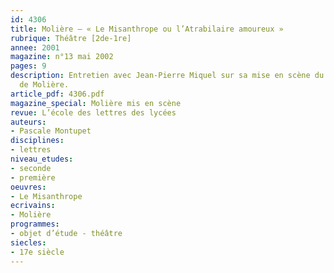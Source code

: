 ```yaml
---
id: 4306
title: Molière – « Le Misanthrope ou l’Atrabilaire amoureux »
rubrique: Théâtre [2de-1re]
annee: 2001
magazine: n°13 mai 2002
pages: 9
description: Entretien avec Jean-Pierre Miquel sur sa mise en scène du « Misanthrope »,
  de Molière.
article_pdf: 4306.pdf
magazine_special: Molière mis en scène
revue: L’école des lettres des lycées
auteurs:
- Pascale Montupet
disciplines:
- lettres
niveau_etudes:
- seconde
- première
oeuvres:
- Le Misanthrope
ecrivains:
- Molière
programmes:
- objet d’étude - théâtre
siecles:
- 17e siècle
---
```

